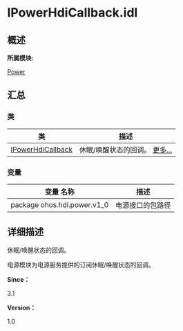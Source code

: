 # IPowerHdiCallback.idl


## **概述**

**所属模块:**

[Power](power.md)


## **汇总**


### 类

  | 类 | 描述 | 
| -------- | -------- |
| [IPowerHdiCallback](interface_i_power_hdi_callback.md) | 休眠/唤醒状态的回调。&nbsp;[更多...](interface_i_power_hdi_callback.md) | 


### 变量

  | 变量&nbsp;名称 | 描述 | 
| -------- | -------- |
| package&nbsp;ohos.hdi.power.v1_0 | 电源接口的包路径 | 


## **详细描述**

休眠/唤醒状态的回调。

电源模块为电源服务提供的订阅休眠/唤醒状态的回调。

**Since：**

3.1

**Version：**

1.0
